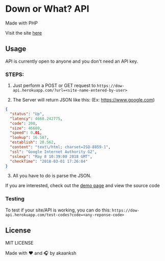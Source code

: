 # Down or What? API
Made with PHP

Visit the site [here][dow-site]

## Usage
API is currently open to anyone and you don't need an API key.

### STEPS:
1. Just perform a POST or GET request to
```https://dow-api.herokuapp.com/?url=<site-name-entered-by-user>```

2. The Server will return JSON like this: (Ex: https://www.google.com)
```json
{
  "status": "Up",
  "latency": 4668.242775,
  "code": 200,
  "size": 46680,
  "speed": 0.01,
  "lookup": 16.587,
  "establish": 20.562,
  "content": "text\/html; charset=ISO-8859-1",
  "ssl": "Google Internet Authority G2",
  "sslexp": "May 8 10:39:00 2018 GMT",
  "checkTime": "2018-03-01 17:26:04"
}
```

3. All you have to do is parse the JSON.

If you are interested, check out the [demo page][dow-site] and view the source code

### Testing
To test if your site/API is working, you can do this: `https://dow-api.herokuapp.com/test-codes?code=<any-reponse-code>`

## License
MIT LICENSE<br>

Made with :heart: and :headphones: by akaanksh

[apad-repo]: https://github.com/akaanksh/apad
[dow-site]: https://dow.akaanksh.ga/
[dow-api]: https://github.com/akaanksh/dow-api
